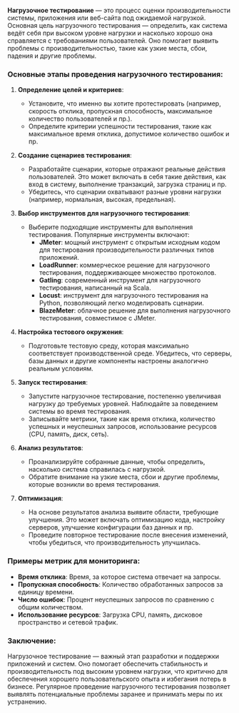 **Нагрузочное тестирование** — это процесс оценки производительности системы, приложения или веб-сайта под ожидаемой нагрузкой. Основная цель нагрузочного тестирования — определить, как система ведёт себя при высоком уровне нагрузки и насколько хорошо она справляется с требованиями пользователей. Оно помогает выявить проблемы с производительностью, такие как узкие места, сбои, падения и другие проблемы.

### Основные этапы проведения нагрузочного тестирования:

1. **Определение целей и критериев**:
   - Установите, что именно вы хотите протестировать (например, скорость отклика, пропускная способность, максимальное количество пользователей и пр.).
   - Определите критерии успешности тестирования, такие как максимальное время отклика, допустимое количество ошибок и пр.

2. **Создание сценариев тестирования**:
   - Разработайте сценарии, которые отражают реальные действия пользователей. Это может включать в себя такие действия, как вход в систему, выполнение транзакций, загрузка страниц и пр.
   - Убедитесь, что сценарии охватывают разные уровни нагрузки (например, нормальная, высокая, предельная).

3. **Выбор инструментов для нагрузочного тестирования**:
   - Выберите подходящие инструменты для выполнения тестирования. Популярные инструменты включают:
     - **JMeter**: мощный инструмент с открытым исходным кодом для тестирования производительности различных типов приложений.
     - **LoadRunner**: коммерческое решение для нагрузочного тестирования, поддерживающее множество протоколов.
     - **Gatling**: современный инструмент для нагрузочного тестирования, написанный на Scala.
     - **Locust**: инструмент для нагрузочного тестирования на Python, позволяющий легко моделировать сценарии.
     - **BlazeMeter**: облачное решение для выполнения нагрузочного тестирования, совместимое с JMeter.

4. **Настройка тестового окружения**:
   - Подготовьте тестовую среду, которая максимально соответствует производственной среде. Убедитесь, что серверы, базы данных и другие компоненты настроены аналогично реальным условиям.

5. **Запуск тестирования**:
   - Запустите нагрузочное тестирование, постепенно увеличивая нагрузку до требуемых уровней. Наблюдайте за поведением системы во время тестирования.
   - Записывайте метрики, такие как время отклика, количество успешных и неуспешных запросов, использование ресурсов (CPU, память, диск, сеть).

6. **Анализ результатов**:
   - Проанализируйте собранные данные, чтобы определить, насколько система справилась с нагрузкой.
   - Обратите внимание на узкие места, сбои и другие проблемы, которые возникли во время тестирования.

7. **Оптимизация**:
   - На основе результатов анализа выявите области, требующие улучшения. Это может включать оптимизацию кода, настройку серверов, улучшение конфигурации баз данных и пр.
   - Проведите повторное тестирование после внесения изменений, чтобы убедиться, что производительность улучшилась.

### Примеры метрик для мониторинга:

- **Время отклика**: Время, за которое система отвечает на запросы.
- **Пропускная способность**: Количество обработанных запросов за единицу времени.
- **Число ошибок**: Процент неуспешных запросов по сравнению с общим количеством.
- **Использование ресурсов**: Загрузка CPU, память, дисковое пространство и сетевой трафик.

### Заключение:
Нагрузочное тестирование — важный этап разработки и поддержки приложений и систем. Оно помогает обеспечить стабильность и производительность под высоким уровнем нагрузки, что критично для обеспечения хорошего пользовательского опыта и избегания потерь в бизнесе. Регулярное проведение нагрузочного тестирования позволяет выявлять потенциальные проблемы заранее и принимать меры по их устранению.